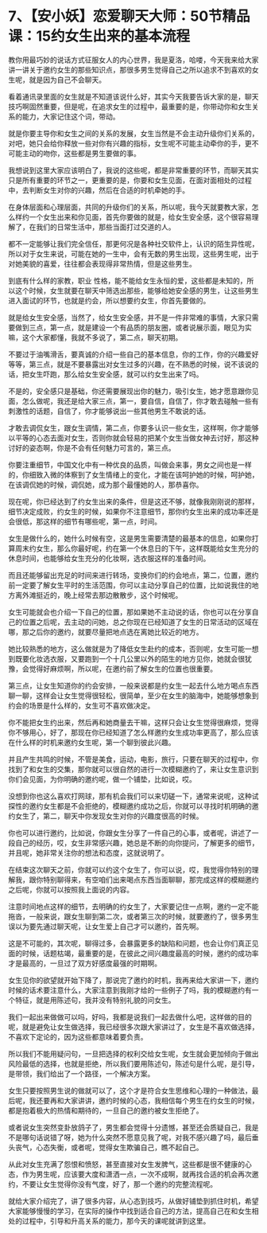 # 7、【安小妖】恋爱聊天大师：50节精品课：15约女生出来的基本流程

教你用最巧妙的说话方式征服女人的内心世界，我是夏洛，哈喽，今天我来给大家讲一讲关于邀约女生的那些知识点，那很多男生觉得自己之所以追求不到喜欢的女生呢，就是因为自己不会聊天。

看着通讯录里面的女生就是不知道该说什么好，其实今天我要告诉大家的是，聊天技巧啊固然重要，但是呢，在追求女生的过程中，最重要的是，你带动你和女生关系的能力，大家记住这个词，带动。

就是你要主导你和女生之间的关系的发展，女生当然是不会主动升级你们关系的，对吧，她只会给你释放一些对你有兴趣的指标，女生呢不可能主动牵你的手，更不可能主动的吻你，这些都是男生要做的事。

我想说到这里大家应该明白了，我说的这些呢，都是非常重要的环节，而聊天其实只是所有重要的环节之一，更重要的是，你要和女生见面，在面对面相处的过程中，去判断女生对你的兴趣，然后在合适的时机牵她的手。

在身体层面和心理层面，共同的升级你们的关系，所以呢，我今天就要教大家，怎么样约一个女生出来和你见面，首先你要做的就是，给女生安全感，这个很容易理解了，在我们的日常生活中，那些当面打过交道的人。

都不一定能够让我们完全信任，那更何况是各种社交软件上，认识的陌生异性呢，所以对于女生来说，可能在她的一生中，会有无数的男生出现，这些男生呢，出于对她美貌的喜爱，往往都会表现得非常热情，但是这些男生。

到底有什么样的家教，职业 性格，能不能给女生永恒的爱，这些都是未知的，所以这个时候，女生就要在聊天中筛选出那些，能够给她安全感的男生，让这些男生进入面试的环节，也就是约会，所以想要约女生，你首先要做的。

就是给女生安全感，当然了，给女生安全感，并不是一件非常难的事情，大家只需要做到三点，第一点，就是建设一个有品质的朋友圈，或者说展示面，眼见为实嘛，这个大家都懂，我就不多说了，第二点，聊天初期。

不要过于油嘴滑舌，要真诚的介绍一些自己的基本信息，你的工作，你的兴趣爱好等等，第三点，就是不要暴露出对女生过多的兴趣，在不熟悉的时候，说不该说的话，把女生吓跑，那么给女生安全感，就可以约女生出来了吗。

不是的，安全感只是基础，你还需要展现出你的魅力，吸引女生，她才愿意跟你见面，怎么做呢，我还是给大家三点，第一，要自信，自信了，你才敢去碰触一些有刺激性的话题，自信了，你才能够说出一些其他男生不敢说的话。

才敢去调侃女生，跟女生调情，第二点，你要多认识一些女生，这样啊，你才能够以平等的心态去面对女生，否则你就会轻易的把某个女生当做女神去讨好，那这种讨好的姿态啊，你是不会有任何魅力可言的，第三点。

你要注重细节，中国文化中有一种优良的品质，叫做会来事，男女之间也是一样的，你细致入微的体察到了女生情绪上的变化，才能在该呵护她的时候，呵护她，在该调侃她的时候，调侃她，成为那个最懂她的人，那恭喜你。

现在呢，你已经达到了约女生出来的条件，但是这还不够，就像我刚刚说的那样，细节决定成败，约女生的时候，如果你不注意细节，那你约女生出来的成功率还是会很低，那这样的细节有哪些呢，第一点，时间。

女生是做什么的，她什么时候有空，这是男生需要清楚的最基本的信息，如果你打算周末约女生，那么你最好呢，约在第一个休息日的下午，这样既能给女生充分的休息时间，也能够给女生充分的化妆啊，选衣服这样的准备时间。

而且还能够留出充足的时间来进行转场，变换你们的约会地点，第二，位置，邀约前一定要了解女生平时的生活范围，你可以主动分享自己的位置，比如说我住的地方离外滩挺近的，晚上经常去那边散散步，这个时候呢。

女生可能就会也介绍一下自己的位置，那如果她不主动说的话，你也可以在分享自己的位置之后呢，去主动的问她，总之你现在已经知道了女生的日常活动的区域在哪，那之后你的邀约，就要尽量把地点选在离她比较近的地方。

她比较熟悉的地方，这么做就是为了降低女生赴约的成本，否则呢，女生可能一想到既要化妆选衣服，又要跑到一个十几公里以外的陌生的地方见你，她就会很犹豫，会觉得好麻烦啊，所以呢，在邀约前了解女生的位置也很重要。

第三点，让女生知道你的约会安排，一般来说都是约女生一起去什么地方喝点东西聊一聊，这样会让女生觉得很轻松，很简单，至少在女生的脑海中，她能够想象到约会的场景是什么样的，女生可不喜欢做决定。

你不能把女生约出来，然后再和她商量去干嘛，这样只会让女生觉得很麻烦，觉得你不够用心，好了，那现在你已经知道了怎么样邀约女生成功率更高了，那么应该在什么样的时机来邀约女生呢，第一个聊到彼此兴趣。

并且产生共鸣的时候，不管是美食，运动，电影，旅行，只要在聊天的过程中，你找到了和女生的交集，那你就可以很自然的进行一次模糊邀约了，来让女生意识到你们会见面，为你明确的邀约呢，做一个铺垫，比如说，哎。

没想到你也这么喜欢打网球，那有机会我们可以来切磋一下，通常来说呢，这种试探性的邀约女生都是不会拒绝的，模糊邀约成功之后，你就可以寻找时机明确的邀约女生了，第二，聊天中你发现女生对你的兴趣度很高的时候。

你也可以进行邀约，比如说，你跟女生分享了一件自己的心事，或者呢，讲述了一段自己的经历，哎，女生非常感兴趣，她总是不断的向你提问，了解更多的细节，并且呢，她非常关注你的想法和态度，这就说明了。

在结束这次聊天之前，你就可以约这个女生了，你可以说，哎，我觉得你特别的理解我，跟你特别聊得来，有空咱们出来喝点东西当面聊聊，那完成这样的模糊邀约之后呢，你就可以按照我上面说的内容。

注意时间地点这样的细节，去明确的约女生了，大家要记住一点啊，邀约一定不能拖沓，一般来说，跟女生聊到第二次，或者第三次的时候，就要邀约了，很多男生误以为要先通过聊天呢，让女生爱上自己才可以邀约，首先啊。

这是不可能的，其次呢，聊得过多，会暴露更多的缺陷和问题，也会让你们真正见面的时候，话题枯竭，最重要的是，在彼此之间兴趣度最高的时候，邀约的成功率才是最高的，一旦过了双方好感度最强的时期啊。

女生见你的欲望就开始下降了，那说完了邀约的时机，我再来给大家讲一下，邀约时候的话术要注意什么，大家注意到我刚才给的一些例子了吗，我的模糊邀约有一个特征，就是用陈述句，我并没有特别礼貌的问女生。

我们一起出来做做可以吗，好吗，我都是说我们一起去做什么吧，这样做的目的呢，就是避免让女生做选择，我已经很多次跟大家讲过了，女生是不喜欢做选择，不喜欢下定论的，因为这些都意味着要负责。

所以我们不能用疑问句，一旦把选择的权利交给女生呢，女生就会更加倾向于做出风险最低的选择，也就是拒绝，所以我们要用陈述句，陈述句是什么呢，是引导，是带领，我们给出了一个路径，一个解决方案。

女生只要按照男生说的做就可以了，这个才是符合女生思维和心理的一种做法，最后呢，我还要再和大家讲讲，邀约时候的心态，我相信每个男生在约女生的时候，都是抱着极大的热情和期待的，一旦自己的邀约被女生拒绝了。

或者说女生突然变卦放鸽子了，男生都会觉得十分遗憾，甚至还会质疑自己，我是不是哪句话说错了呀，她为什么突然不愿意见我了呢，对我不感兴趣了吗，最后垂头丧气，心态失衡，或者呢，觉得女生欺骗自己，瞧不起自己。

从此对女生充满了怨恨和愤怒，甚至直接对女生发脾气，这些都是很不健康的心态，作为男生呢，应该要大度和潇洒一点，一次不成啊，就再找合适的机会再次邀约，不要让女生觉得你没有气度，好了，那一个邀约的完整流程呢。

就给大家介绍完了，讲了很多内容，从心态到技巧，从做好铺垫到抓住时机，希望大家能够慢慢的学习，在实际的操作中找到适合自己的方法，提高自己在和女生相处的过程中，引导和升高关系的能力，那今天的课呢就讲到这里。

